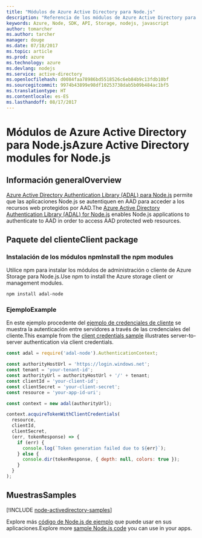 ```yaml
---
title: "Módulos de Azure Active Directory para Node.js"
description: "Referencia de los módulos de Azure Active Directory para Node.js"
keywords: Azure, Node, SDK, API, Storage, nodejs, javascript
author: tomarcher
ms.author: tarcher
manager: douge
ms.date: 07/18/2017
ms.topic: article
ms.prod: azure
ms.technology: azure
ms.devlang: nodejs
ms.service: active-directory
ms.openlocfilehash: d0084faa78986bd5518526c6eb84b9c13fdb10bf
ms.sourcegitcommit: 9974b43899e98df10253738dab5b09b484ac1bf5
ms.translationtype: HT
ms.contentlocale: es-ES
ms.lasthandoff: 08/17/2017
---
```

# <a name="azure-active-directory-modules-for-nodejs"></a><span data-ttu-id="3a5d1-104">Módulos de Azure Active Directory para Node.js</span><span class="sxs-lookup"><span data-stu-id="3a5d1-104">Azure Active Directory modules for Node.js</span></span>

## <a name="overview"></a><span data-ttu-id="3a5d1-105">Información general</span><span class="sxs-lookup"><span data-stu-id="3a5d1-105">Overview</span></span>

<span data-ttu-id="3a5d1-106">[Azure Active Directory Authentication Library (ADAL) para Node.js](https://www.npmjs.com/package/adal-node) permite que las aplicaciones Node.js se autentiquen en AAD para acceder a los recursos web protegidos por AAD.</span><span class="sxs-lookup"><span data-stu-id="3a5d1-106">The [Azure Active Directory Authentication Library (ADAL) for Node.js](https://www.npmjs.com/package/adal-node) enables Node.js applications to authenticate to AAD in order to access AAD protected web resources.</span></span>

## <a name="client-package"></a><span data-ttu-id="3a5d1-107">Paquete del cliente</span><span class="sxs-lookup"><span data-stu-id="3a5d1-107">Client package</span></span>

### <a name="install-the-npm-modules"></a><span data-ttu-id="3a5d1-108">Instalación de los módulos npm</span><span class="sxs-lookup"><span data-stu-id="3a5d1-108">Install the npm modules</span></span>

<span data-ttu-id="3a5d1-109">Utilice npm para instalar los módulos de administración o cliente de Azure Storage para Node.js.</span><span class="sxs-lookup"><span data-stu-id="3a5d1-109">Use npm to install the Azure storage client or management modules.</span></span>

```bash
npm install adal-node
```   

### <a name="example"></a><span data-ttu-id="3a5d1-110">Ejemplo</span><span class="sxs-lookup"><span data-stu-id="3a5d1-110">Example</span></span>

<span data-ttu-id="3a5d1-111">En este ejemplo procedente del [ejemplo de credenciales de cliente](https://github.com/MSOpenTech/azure-activedirectory-library-for-nodejs/blob/master/sample/client-credentials-sample.js) se muestra la autenticación entre servidores a través de las credenciales del cliente.</span><span class="sxs-lookup"><span data-stu-id="3a5d1-111">This example from the [client credentials sample](https://github.com/MSOpenTech/azure-activedirectory-library-for-nodejs/blob/master/sample/client-credentials-sample.js) illustrates server-to-server authentication via client credentials.</span></span>

```javascript
const adal = require('adal-node').AuthenticationContext;

const authorityHostUrl = 'https://login.windows.net';
const tenant = 'your-tenant-id';
const authorityUrl = authorityHostUrl + '/' + tenant;
const clientId = 'your-client-id';
const clientSecret = 'your-client-secret';
const resource = 'your-app-id-uri';

const context = new adal(authorityUrl);

context.acquireTokenWithClientCredentials(
  resource,
  clientId,
  clientSecret,
  (err, tokenResponse) => {
    if (err) {
      console.log(`Token generation failed due to ${err}`);
    } else {
      console.dir(tokenResponse, { depth: null, colors: true });
    }
  }
);
```

## <a name="samples"></a><span data-ttu-id="3a5d1-112">Muestras</span><span class="sxs-lookup"><span data-stu-id="3a5d1-112">Samples</span></span>

[!INCLUDE [node-activedirectory-samples](../docs-ref-conceptual/includes/activedirectory-samples.md)]

<span data-ttu-id="3a5d1-113">Explore más [código de Node.js de ejemplo](https://azure.microsoft.com/resources/samples/?platform=nodejs) que puede usar en sus aplicaciones.</span><span class="sxs-lookup"><span data-stu-id="3a5d1-113">Explore more [sample Node.js code](https://azure.microsoft.com/resources/samples/?platform=nodejs) you can use in your apps.</span></span>
